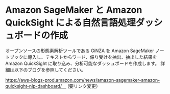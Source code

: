 # Amazon SageMaker と Amazon QuickSight による自然言語処理ダッシュボードの作成

オープンソースの形態素解析ツールである GiNZA を Amazon SageMaker ノートブックに導入し、テキストからワード、係り受けを抽出、抽出した結果を Amazon QuickSight に取り込み、分析可能なダッシュボードを作成します。
詳細は以下のブログを参照してください。

https://aws-blogs-prod.amazon.com/news/amazon-sagemaker-amazon-quicksight-nlp-dashboard/　
(要リンク変更）
